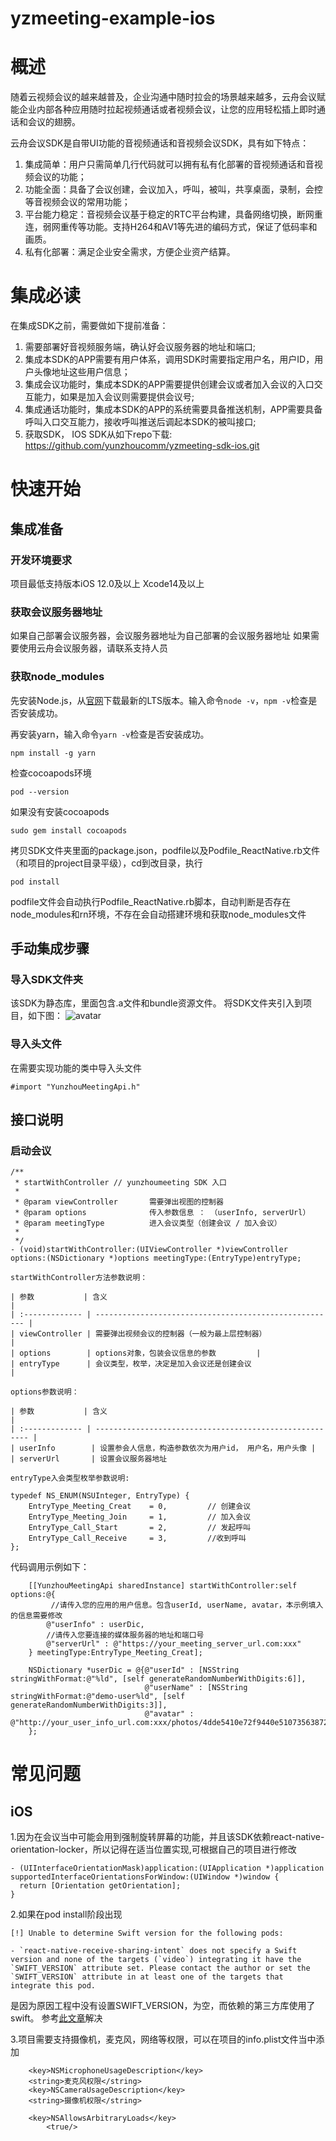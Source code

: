 # yzmeeting-example-ios

# 概述

随着云视频会议的越来越普及，企业沟通中随时拉会的场景越来越多，云舟会议赋能企业内部各种应用随时拉起视频通话或者视频会议，让您的应用轻松插上即时通话和会议的翅膀。

云舟会议SDK是自带UI功能的音视频通话和音视频会议SDK，具有如下特点：
1. 集成简单：用户只需简单几行代码就可以拥有私有化部署的音视频通话和音视频会议的功能；
2. 功能全面：具备了会议创建，会议加入，呼叫，被叫，共享桌面，录制，会控等音视频会议的常用功能；
3. 平台能力稳定：音视频会议基于稳定的RTC平台构建，具备网络切换，断网重连，弱网重传等功能。支持H264和AV1等先进的编码方式，保证了低码率和画质。
4. 私有化部署：满足企业安全需求，方便企业资产结算。

# 集成必读

在集成SDK之前，需要做如下提前准备：
1. 需要部署好音视频服务端，确认好会议服务器的地址和端口;
2. 集成本SDK的APP需要有用户体系，调用SDK时需要指定用户名，用户ID，用户头像地址这些用户信息；
3. 集成会议功能时，集成本SDK的APP需要提供创建会议或者加入会议的入口交互能力，如果是加入会议则需要提供会议号;
4. 集成通话功能时，集成本SDK的APP的系统需要具备推送机制，APP需要具备呼叫入口交互能力，接收呼叫推送后调起本SDK的被叫接口;
5. 获取SDK， IOS SDK从如下repo下载: https://github.com/yunzhoucomm/yzmeeting-sdk-ios.git

# 快速开始

## 集成准备

### 开发环境要求

项目最低支持版本iOS 12.0及以上
Xcode14及以上

### 获取会议服务器地址
如果自己部署会议服务器，会议服务器地址为自己部署的会议服务器地址
如果需要使用云舟会议服务器，请联系支持人员

### 获取node_modules
先安装Node.js，从[官网](https://nodejs.org/en)下载最新的LTS版本。输入命令`node -v`，`npm -v`检查是否安装成功。

再安装yarn，输入命令`yarn -v`检查是否安装成功。

```
npm install -g yarn
```
检查cocoapods环境
```
pod --version
```
如果没有安装cocoapods
```
sudo gem install cocoapods
```
拷贝SDK文件夹里面的package.json，podfile以及Podfile_ReactNative.rb文件（和项目的project目录平级），cd到改目录，执行
```
pod install
```
podfile文件会自动执行Podfile_ReactNative.rb脚本，自动判断是否存在node_modules和rn环境，不存在会自动搭建环境和获取node_modules文件
## 手动集成步骤
### 导入SDK文件夹
该SDK为静态库，里面包含.a文件和bundle资源文件。
将SDK文件夹引入到项目，如下图：
![avatar](./yunzhoumeeting/images/project_tree.png)

### 导入头文件
在需要实现功能的类中导入头文件
```
#import "YunzhouMeetingApi.h"
```
## 接口说明
### 启动会议
```
/**
 * startWithController // yunzhoumeeting SDK 入口
 *
 * @param viewController       需要弹出视图的控制器
 * @param options              传入参数信息 ： （userInfo, serverUrl）
 * @param meetingType          进入会议类型（创建会议 / 加入会议）
 *
 */
- (void)startWithController:(UIViewController *)viewController options:(NSDictionary *)options meetingType:(EntryType)entryType;

```
```
startWithController方法参数说明：

| 参数           | 含义                                                    |
| :------------- | ------------------------------------------------------ |
| viewController | 需要弹出视频会议的控制器（一般为最上层控制器）                 |
| options        | options对象，包装会议信息的参数         |
| entryType      | 会议类型，枚举，决定是加入会议还是创建会议                    |

options参数说明：

| 参数           | 含义                                                    |
| :------------- | ------------------------------------------------------- |
| userInfo        | 设置参会人信息，构造参数依次为用户id， 用户名，用户头像 |
| serverUrl       | 设置会议服务器地址  

entryType入会类型枚举参数说明:

typedef NS_ENUM(NSUInteger, EntryType) {
    EntryType_Meeting_Creat    = 0,         // 创建会议
    EntryType_Meeting_Join     = 1,         // 加入会议
    EntryType_Call_Start       = 2,         // 发起呼叫
    EntryType_Call_Receive     = 3,         //收到呼叫
};
```

代码调用示例如下：
```
    [[YunzhouMeetingApi sharedInstance] startWithController:self options:@{
         //请传入您的应用的用户信息。包含userId, userName, avatar，本示例填入的信息需要修改
        @"userInfo" : userDic,    
        //请传入您要连接的媒体服务器的地址和端口号
        @"serverUrl" : @"https://your_meeting_server_url.com:xxx" 
    } meetingType:EntryType_Meeting_Creat];

    NSDictionary *userDic = @{@"userId" : [NSString stringWithFormat:@"%ld", [self generateRandomNumberWithDigits:6]],
                              @"userName" : [NSString stringWithFormat:@"demo-user%ld", [self generateRandomNumberWithDigits:3]],
                              @"avatar" : @"http://your_user_info_url.com:xxx/photos/4dde5410e72f9440e510735638723358"
    };    
```

# 常见问题

## iOS

1.因为在会议当中可能会用到强制旋转屏幕的功能，并且该SDK依赖react-native-orientation-locker，所以记得在适当位置实现,可根据自己的项目进行修改
```
- (UIInterfaceOrientationMask)application:(UIApplication *)application supportedInterfaceOrientationsForWindow:(UIWindow *)window {
  return [Orientation getOrientation];
}
```
2.如果在pod install阶段出现
```
[!] Unable to determine Swift version for the following pods:

- `react-native-receive-sharing-intent` does not specify a Swift version and none of the targets (`video`) integrating it have the `SWIFT_VERSION` attribute set. Please contact the author or set the `SWIFT_VERSION` attribute in at least one of the targets that integrate this pod.
```
是因为原因工程中没有设置SWIFT_VERSION，为空，而依赖的第三方库使用了swift。
参考[此文章](https://blog.51cto.com/u_15755990/5589024)解决

3.项目需要支持摄像机，麦克风，网络等权限，可以在项目的info.plist文件当中添加
```
    <key>NSMicrophoneUsageDescription</key>
    <string>麦克风权限</string>
    <key>NSCameraUsageDescription</key>
    <string>摄像机权限</string>
    
    <key>NSAllowsArbitraryLoads</key>
		<true/>
```

